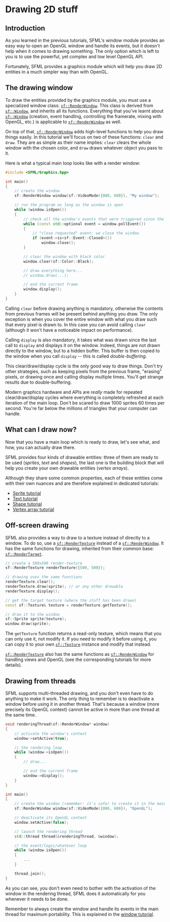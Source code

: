 # Drawing 2D stuff

## Introduction

As you learned in the previous tutorials, SFML's window module provides an easy way to open an OpenGL window and handle its events, but it doesn't help when it comes to drawing something.
The only option which is left to you is to use the powerful, yet complex and low level OpenGL API.

Fortunately, SFML provides a graphics module which will help you draw 2D entities in a much simpler way than with OpenGL.

## The drawing window

To draw the entities provided by the graphics module, you must use a specialized window class: [`sf::RenderWindow`](../../../documentation/3.0.2/classsf_1_1RenderWindow.html "sf::RenderWindow documentation").
This class is derived from [`sf::Window`](../../../documentation/3.0.2/classsf_1_1Window.html "sf::Window documentation"), and inherits all its functions.
Everything that you've learnt about [`sf::Window`](../../../documentation/3.0.2/classsf_1_1Window.html "sf::Window documentation") (creation, event handling, controlling the framerate, mixing with OpenGL, etc.) is applicable to [`sf::RenderWindow`](../../../documentation/3.0.2/classsf_1_1RenderWindow.html "sf::RenderWindow documentation") as well.

On top of that, [`sf::RenderWindow`](../../../documentation/3.0.2/classsf_1_1RenderWindow.html "sf::RenderWindow documentation") adds high-level functions to help you draw things easily.
In this tutorial we'll focus on two of these functions: `clear` and `draw`.
They are as simple as their name implies: `clear` clears the whole window with the chosen color, and `draw` draws whatever object you pass to it.

Here is what a typical main loop looks like with a render window:

```cpp
#include <SFML/Graphics.hpp>

int main()
{
    // create the window
    sf::RenderWindow window(sf::VideoMode({800, 600}), "My window");

    // run the program as long as the window is open
    while (window.isOpen())
    {
        // check all the window's events that were triggered since the last iteration of the loop
        while (const std::optional event = window.pollEvent())
        {
            // "close requested" event: we close the window
            if (event->is<sf::Event::Closed>())
                window.close();
        }

        // clear the window with black color
        window.clear(sf::Color::Black);

        // draw everything here...
        // window.draw(...);

        // end the current frame
        window.display();
    }
}
```

Calling `clear` before drawing anything is mandatory, otherwise the contents from previous frames will be present behind anything you draw.
The only exception is when you cover the entire window with what you draw such that every pixel is drawn to.
In this case you can avoid calling `clear` (although it won't have a noticeable impact on performance).

Calling `display` is also mandatory, it takes what was drawn since the last call to `display` and displays it on the window.
Indeed, things are not drawn directly to the window, but to a hidden buffer.
This buffer is then copied to the window when you call `display` -- this is called *double-buffering*.

This clear/draw/display cycle is the only good way to draw things.
Don't try other strategies, such as keeping pixels from the previous frame, "erasing" pixels, or drawing once and calling display multiple times.
You'll get strange results due to double-buffering.
 
Modern graphics hardware and APIs are *really* made for repeated clear/draw/display cycles where everything is completely refreshed at each iteration of the main loop.
Don't be scared to draw 1000 sprites 60 times per second.
You're far below the millions of triangles that your computer can handle.

## What can I draw now?

Now that you have a main loop which is ready to draw, let's see what, and how, you can actually draw there.

SFML provides four kinds of drawable entities: three of them are ready to be used (_sprites_, *text* and *shapes*), the last one is the building block that will help you create your own drawable entities (_vertex arrays_).

Although they share some common properties, each of these entities come with their own nuances and are therefore explained in dedicated tutorials:

- [Sprite tutorial](sprite.md "Learn how to create and draw sprites")
- [Text tutorial](text.md "Learn how to create and draw text")
- [Shape tutorial](shape.md "Learn how to create and draw shapes")
- [Vertex array tutorial](vertex-array.md "Learn how to create and draw vertex arrays")

## Off-screen drawing

SFML also provides a way to draw to a texture instead of directly to a window.
To do so, use a [`sf::RenderTexture`](../../../documentation/3.0.2/classsf_1_1RenderTexture.html "sf::RenderTexture documentation") instead of a [`sf::RenderWindow`](../../../documentation/3.0.2/classsf_1_1RenderWindow.html "sf::RenderWindow documentation").
It has the same functions for drawing, inherited from their common base: [`sf::RenderTarget`](../../../documentation/3.0.2/classsf_1_1RenderTarget.html "sf::RenderTarget documentation").

```cpp
// create a 500x500 render-texture
sf::RenderTexture renderTexture({500, 500});

// drawing uses the same functions
renderTexture.clear();
renderTexture.draw(sprite); // or any other drawable
renderTexture.display();

// get the target texture (where the stuff has been drawn)
const sf::Texture& texture = renderTexture.getTexture();

// draw it to the window
sf::Sprite sprite(texture);
window.draw(sprite);
```

The `getTexture` function returns a read-only texture, which means that you can only use it, not modify it.
If you need to modify it before using it, you can copy it to your own [`sf::Texture`](../../../documentation/3.0.2/classsf_1_1Texture.html "sf::Texture documentation") instance and modify that instead.

[`sf::RenderTexture`](../../../documentation/3.0.2/classsf_1_1RenderTexture.html "sf::RenderTexture documentation") also has the same functions as [`sf::RenderWindow`](../../../documentation/3.0.2/classsf_1_1RenderWindow.html "sf::RenderWindow documentation") for handling views and OpenGL (see the corresponding tutorials for more details).

## Drawing from threads

SFML supports multi-threaded drawing, and you don't even have to do anything to make it work.
The only thing to remember is to deactivate a window before using it in another thread.
That's because a window (more precisely its OpenGL context) cannot be active in more than one thread at the same time.

```cpp
void renderingThread(sf::RenderWindow* window)
{
    // activate the window's context
    window->setActive(true);

    // the rendering loop
    while (window->isOpen())
    {
        // draw...

        // end the current frame
        window->display();
    }
}

int main()
{
    // create the window (remember: it's safer to create it in the main thread due to OS limitations)
    sf::RenderWindow window(sf::VideoMode({800, 600}), "OpenGL");

    // deactivate its OpenGL context
    window.setActive(false);

    // launch the rendering thread
    std::thread thread(&renderingThread, &window);

    // the event/logic/whatever loop
    while (window.isOpen())
    {
        ...
    }

    thread.join();
}
```

As you can see, you don't even need to bother with the activation of the window in the rendering thread, SFML does it automatically for you whenever it needs to be done.

Remember to always create the window and handle its events in the main thread for maximum portability.
This is explained in the [window tutorial](../window/window.md "Window tutorial").
